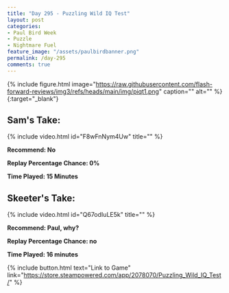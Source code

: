 ```yaml
---
title: "Day 295 - Puzzling Wild IQ Test"
layout: post
categories:
- Paul Bird Week
- Puzzle
- Nightmare Fuel
feature_image: "/assets/paulbirdbanner.png"
permalink: /day-295
comments: true
---
```


{% include figure.html image="https://raw.githubusercontent.com/flash-forward-reviews/img3/refs/heads/main/img/piqt1.png" caption="" alt="" %}{:target="_blank"}
 
## Sam's Take:

{% include video.html id="F8wFnNym4Uw" title="" %}
 
**Recommend: No**

**Replay Percentage Chance: 0%**

**Time Played: 15 Minutes**

## Skeeter's Take:

{% include video.html id="Q67odIuLE5k" title="" %}

**Recommend: Paul, why?**

**Replay Percentage Chance: no**

**Time Played: 16 minutes**

{% include button.html text="Link to Game" link="https://store.steampowered.com/app/2078070/Puzzling_Wild_IQ_Test/" %}
